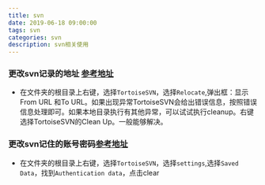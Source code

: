 ```yaml
---
title: svn
date: 2019-06-18 09:00:00
tags: svn
categories: svn
description: svn相关使用
---
```


### 更改svn记录的地址 [参考地址](https://jingyan.baidu.com/article/ad310e80a83e891849f49e04.html)

+ 在文件夹的根目录上右键，选择`TortoiseSVN`，选择`Relocate`,弹出框：显示From URL 和To URL。如果出现异常TortoiseSVN会给出错误信息，按照错误信息处理即可。如果本地目录执行有其他异常，可以试试执行cleanup。右键选择TortoiseSVN的Clean Up。一般能够解决。

### 更改svn记住的账号密码[参考地址](https://jingyan.baidu.com/article/ff411625ff99d012e482372c.html)

* 在文件夹的根目录上右键，选择`TortoiseSVN`，选择`settings`,选择`Saved Data`，找到`Authentication data`，点击clear




